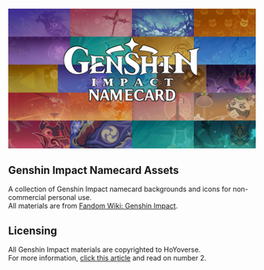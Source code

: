 ![Genshin Impact Namecard](https://raw.githubusercontent.com/AozoraDev/Genshin-Namecard/main/banner.png)
## Genshin Impact Namecard Assets
A collection of Genshin Impact namecard backgrounds and icons for non-commercial personal use. \
All materials are from [Fandom Wiki: Genshin Impact](https://genshin-impact.fandom.com/wiki/).
## Licensing
All Genshin Impact materials are copyrighted to HoYoverse. \
For more information, [click this article](https://www.hoyolab.com/article/143107) and read on number 2.
